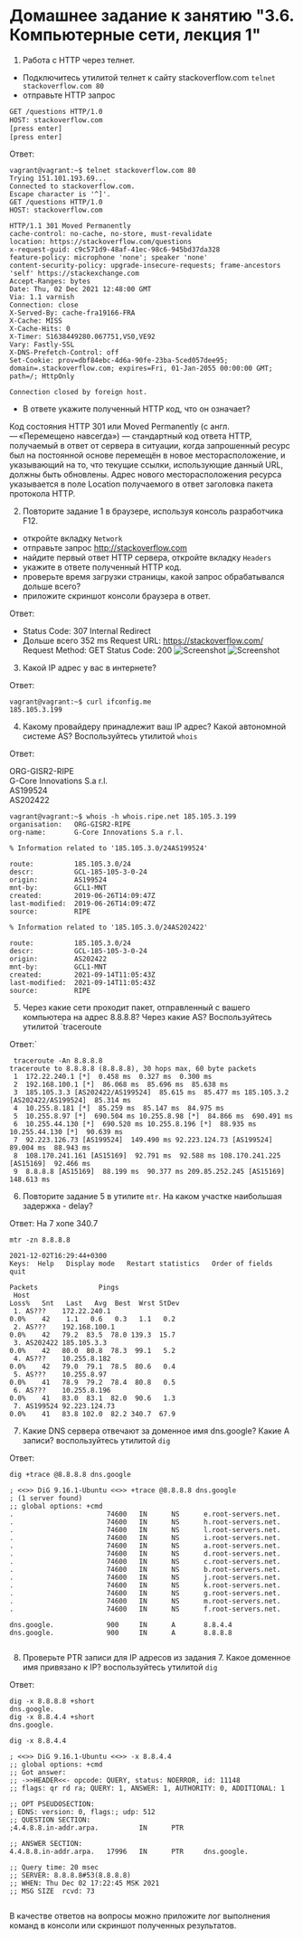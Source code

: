 # Домашнее задание к занятию "3.6. Компьютерные сети, лекция 1"

1. Работа c HTTP через телнет.
- Подключитесь утилитой телнет к сайту stackoverflow.com
`telnet stackoverflow.com 80`
- отправьте HTTP запрос
```bash
GET /questions HTTP/1.0
HOST: stackoverflow.com
[press enter]
[press enter]
```
Ответ:

```shell
vagrant@vagrant:~$ telnet stackoverflow.com 80
Trying 151.101.193.69...
Connected to stackoverflow.com.
Escape character is '^]'.
GET /questions HTTP/1.0
HOST: stackoverflow.com

HTTP/1.1 301 Moved Permanently
cache-control: no-cache, no-store, must-revalidate
location: https://stackoverflow.com/questions
x-request-guid: c9c571d9-48af-41ec-98c6-945bd37da328
feature-policy: microphone 'none'; speaker 'none'
content-security-policy: upgrade-insecure-requests; frame-ancestors 'self' https://stackexchange.com
Accept-Ranges: bytes
Date: Thu, 02 Dec 2021 12:48:00 GMT
Via: 1.1 varnish
Connection: close
X-Served-By: cache-fra19166-FRA
X-Cache: MISS
X-Cache-Hits: 0
X-Timer: S1638449280.067751,VS0,VE92
Vary: Fastly-SSL
X-DNS-Prefetch-Control: off
Set-Cookie: prov=dbf84ebc-4d6a-90fe-23ba-5ced057dee95; domain=.stackoverflow.com; expires=Fri, 01-Jan-2055 00:00:00 GMT; path=/; HttpOnly

Connection closed by foreign host.
```
- В ответе укажите полученный HTTP код, что он означает?

Код состояния HTTP 301 или Moved Permanently (с англ. — «Перемещено навсегда») — стандартный код ответа HTTP, получаемый в ответ от сервера в ситуации, когда запрошенный ресурс был на постоянной основе перемещён в новое месторасположение, и указывающий на то, что текущие ссылки, использующие данный URL, должны быть обновлены. Адрес нового месторасположения ресурса указывается в поле Location получаемого в ответ заголовка пакета протокола HTTP.  



2. Повторите задание 1 в браузере, используя консоль разработчика F12.
- откройте вкладку `Network`
- отправьте запрос http://stackoverflow.com
- найдите первый ответ HTTP сервера, откройте вкладку `Headers`
- укажите в ответе полученный HTTP код.
- проверьте время загрузки страницы, какой запрос обрабатывался дольше всего?
- приложите скриншот консоли браузера в ответ.

Ответ:
- Status Code: 307 Internal Redirect
- Дольше всего 352 ms Request URL: https://stackoverflow.com/ Request Method: GET Status Code: 200 
![Screenshot](stackoverflow1.jpg)
![Screenshot](stackoverflow2.jpg)

3. Какой IP адрес у вас в интернете?

Ответ:
```shell
vagrant@vagrant:~$ curl ifconfig.me
185.105.3.199
```

4. Какому провайдеру принадлежит ваш IP адрес? Какой автономной системе AS? Воспользуйтесь утилитой `whois`

Ответ:

ORG-GISR2-RIPE  
G-Core Innovations S.a r.l.  
AS199524  
AS202422  
```shell
vagrant@vagrant:~$ whois -h whois.ripe.net 185.105.3.199
organisation:   ORG-GISR2-RIPE
org-name:       G-Core Innovations S.a r.l.

% Information related to '185.105.3.0/24AS199524'

route:          185.105.3.0/24
descr:          GCL-185-105-3-0-24
origin:         AS199524
mnt-by:         GCL1-MNT
created:        2019-06-26T14:09:47Z
last-modified:  2019-06-26T14:09:47Z
source:         RIPE

% Information related to '185.105.3.0/24AS202422'

route:          185.105.3.0/24
descr:          GCL-185-105-3-0-24
origin:         AS202422
mnt-by:         GCL1-MNT
created:        2021-09-14T11:05:43Z
last-modified:  2021-09-14T11:05:43Z
source:         RIPE
```
5. Через какие сети проходит пакет, отправленный с вашего компьютера на адрес 8.8.8.8? Через какие AS? Воспользуйтесь утилитой `traceroute  

Ответ:`

```shell
 traceroute -An 8.8.8.8
traceroute to 8.8.8.8 (8.8.8.8), 30 hops max, 60 byte packets
 1  172.22.240.1 [*]  0.458 ms  0.327 ms  0.300 ms
 2  192.168.100.1 [*]  86.068 ms  85.696 ms  85.638 ms
 3  185.105.3.3 [AS202422/AS199524]  85.615 ms  85.477 ms 185.105.3.2 [AS202422/AS199524]  85.314 ms
 4  10.255.8.181 [*]  85.259 ms  85.147 ms  84.975 ms
 5  10.255.8.97 [*]  690.504 ms 10.255.8.98 [*]  84.866 ms  690.491 ms
 6  10.255.44.130 [*]  690.520 ms 10.255.8.196 [*]  88.935 ms 10.255.44.130 [*]  90.639 ms
 7  92.223.126.73 [AS199524]  149.490 ms 92.223.124.73 [AS199524]  89.004 ms  88.943 ms
 8  108.170.241.161 [AS15169]  92.791 ms  92.588 ms 108.170.241.225 [AS15169]  92.466 ms
 9  8.8.8.8 [AS15169]  88.199 ms  90.377 ms 209.85.252.245 [AS15169]  148.613 ms

```

6. Повторите задание 5 в утилите `mtr`. На каком участке наибольшая задержка - delay?

Ответ:
На 7 хопе 340.7

```shell
mtr -zn 8.8.8.8
                                                                                                                         2021-12-02T16:29:44+0300
Keys:  Help   Display mode   Restart statistics   Order of fields   quit
                                                                                                                                                  Packets               Pings
 Host                                                                                                                                           Loss%   Snt   Last   Avg  Best  Wrst StDev
 1. AS???    172.22.240.1                                                                                                                        0.0%    42    1.1   0.6   0.3   1.1   0.2
 2. AS???    192.168.100.1                                                                                                                       0.0%    42   79.2  83.5  78.0 139.3  15.7
 3. AS202422 185.105.3.3                                                                                                                         0.0%    42   80.0  80.8  78.3  99.1   5.2
 4. AS???    10.255.8.182                                                                                                                        0.0%    42   79.0  79.1  78.5  80.6   0.4
 5. AS???    10.255.8.97                                                                                                                         0.0%    41   78.9  79.2  78.4  80.8   0.5
 6. AS???    10.255.8.196                                                                                                                        0.0%    41   83.0  83.1  82.0  90.6   1.3
 7. AS199524 92.223.124.73                                                                                                                       0.0%    41   83.8 102.0  82.2 340.7  67.9

```

7. Какие DNS сервера отвечают за доменное имя dns.google? Какие A записи? воспользуйтесь утилитой `dig`

Ответ:
```shell
dig +trace @8.8.8.8 dns.google

; <<>> DiG 9.16.1-Ubuntu <<>> +trace @8.8.8.8 dns.google
; (1 server found)
;; global options: +cmd
.                       74600   IN      NS      e.root-servers.net.
.                       74600   IN      NS      h.root-servers.net.
.                       74600   IN      NS      l.root-servers.net.
.                       74600   IN      NS      i.root-servers.net.
.                       74600   IN      NS      a.root-servers.net.
.                       74600   IN      NS      d.root-servers.net.
.                       74600   IN      NS      c.root-servers.net.
.                       74600   IN      NS      b.root-servers.net.
.                       74600   IN      NS      j.root-servers.net.
.                       74600   IN      NS      k.root-servers.net.
.                       74600   IN      NS      g.root-servers.net.
.                       74600   IN      NS      m.root-servers.net.
.                       74600   IN      NS      f.root-servers.net.

dns.google.             900     IN      A       8.8.4.4
dns.google.             900     IN      A       8.8.8.8


```

8. Проверьте PTR записи для IP адресов из задания 7. Какое доменное имя привязано к IP? воспользуйтесь утилитой `dig`

Ответ:

```shell
dig -x 8.8.8.8 +short
dns.google.
dig -x 8.8.4.4 +short
dns.google.

dig -x 8.8.4.4

; <<>> DiG 9.16.1-Ubuntu <<>> -x 8.8.4.4
;; global options: +cmd
;; Got answer:
;; ->>HEADER<<- opcode: QUERY, status: NOERROR, id: 11148
;; flags: qr rd ra; QUERY: 1, ANSWER: 1, AUTHORITY: 0, ADDITIONAL: 1

;; OPT PSEUDOSECTION:
; EDNS: version: 0, flags:; udp: 512
;; QUESTION SECTION:
;4.4.8.8.in-addr.arpa.          IN      PTR

;; ANSWER SECTION:
4.4.8.8.in-addr.arpa.   17996   IN      PTR     dns.google.

;; Query time: 20 msec
;; SERVER: 8.8.8.8#53(8.8.8.8)
;; WHEN: Thu Dec 02 17:22:45 MSK 2021
;; MSG SIZE  rcvd: 73


```

В качестве ответов на вопросы можно приложите лог выполнения команд в консоли или скриншот полученных результатов.


